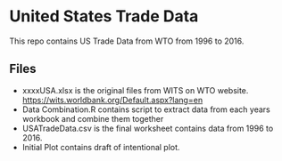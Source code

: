 # United States Trade Data

This repo contains US Trade Data from WTO from 1996 to 2016. 

## Files

 - xxxxUSA.xlsx is the original files from WITS on WTO website. https://wits.worldbank.org/Default.aspx?lang=en
 - Data Combination.R contains script to extract data from each years workbook and combine them together
 - USATradeData.csv is the final worksheet contains data from 1996 to 2016. 
 - Initial Plot contains draft of intentional plot. 

